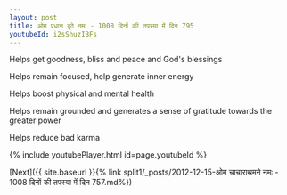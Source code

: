 ```yaml
---
layout: post
title: ओम प्रधान दृठे नमः - 1008 दिनों की तपस्या में दिन 795
youtubeId: i2sShuzIBFs
---
```

 
 
Helps get goodness, bliss and peace and God's blessings
 
Helps remain focused, help generate inner energy 
 
Helps boost physical and mental health 
 
Helps remain grounded and generates a sense of gratitude towards the greater power 
 
Helps reduce bad karma
 
 
 
 


{% include youtubePlayer.html id=page.youtubeId %}
 
[Next]({{ site.baseurl }}{% link  split1/_posts/2012-12-15-ओम चाचाराथमने नमः - 1008 दिनों की तपस्या में दिन 757.md%})
 
